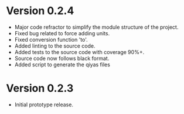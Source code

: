
# Version 0.2.4
- Major code refractor to simplify the module structure of the project.
- Fixed bug related to force adding units.
- Fixed conversion function 'to'. 
- Added linting to the source code.
- Added tests to the source code with coverage 90%+.
- Source code now follows black format.
- Added script to generate the qiyas files

# Version 0.2.3
- Initial prototype release.
